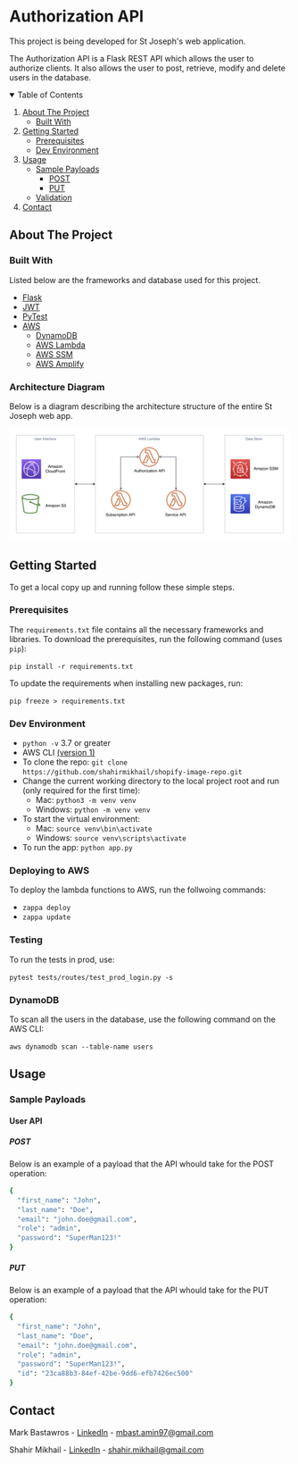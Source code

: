 # Authorization API


This project is being developed for St Joseph's web application.

The Authorization API is a Flask REST API which allows the user to authorize clients. It also allows the user to post, retrieve, modify and delete users in the database.


<!-- TABLE OF CONTENTS -->
<details open="open">
  <summary>Table of Contents</summary>
  <ol>
    <li>
      <a href="#about-the-project">About The Project</a>
      <ul>
        <li><a href="#built-with">Built With</a></li>
      </ul>
    </li>
    <li>
      <a href="#getting-started">Getting Started</a>
      <ul>
        <li><a href="#prerequisites">Prerequisites</a></li>
        <li><a href="#dev-environment">Dev Environment</a></li>
      </ul>
    </li>
     <li>
      <a href="#usage">Usage</a>
      <ul>
        <li>
          <a href="#sample-payloads">Sample Payloads</a>
            <ul>
              <li><a href="#post">POST</a></li>
              <li><a href="#put">PUT</a></li>
            </ul>
        </li>
        <li><a href="#validation">Validation</a></li>
      </ul>
    </li>
    <li><a href="#contact">Contact</a></li>
  </ol>
</details>



<!-- ABOUT THE PROJECT -->
## About The Project

### Built With

Listed below are the frameworks and database used for this project.

* [Flask](https://flask.palletsprojects.com/en/1.1.x/)
* [JWT](https://jwt.io/introduction/)
* [PyTest](https://docs.pytest.org/en/stable/)
* [AWS](https://docs.aws.amazon.com)
  * [DynamoDB](https://docs.aws.amazon.com/amazondynamodb/latest/developerguide/Introduction.html)
  * [AWS Lambda](https://aws.amazon.com/lambda/)
  * [AWS SSM](https://docs.aws.amazon.com/systems-manager/latest/userguide/systems-manager-parameter-store.html)
  * [AWS Amplify](https://aws.amazon.com/amplify/)


### Architecture Diagram

Below is a diagram describing the architecture structure of the entire St Joseph web app.

![alt text](Diagram.png?raw=true)




<!-- GETTING STARTED -->
## Getting Started

To get a local copy up and running follow these simple steps.

### Prerequisites

The `requirements.txt` file contains all the necessary frameworks and libraries. To download the prerequisites, run the following command (uses `pip`):

`pip install -r requirements.txt`
  
To update the requirements when installing new packages, run:

`pip freeze > requirements.txt`
  
### Dev Environment
- `python -v` 3.7 or greater
- AWS CLI [(version 1)](https://docs.aws.amazon.com/cli/latest/userguide/install-macos.html)
- To clone the repo: `git clone https://github.com/shahirmikhail/shopify-image-repo.git`
- Change the current working directory to the local project root and run (only required for the first time):
    - Mac: `python3 -m venv venv`
    - Windows: `python -m venv venv`
- To start the virtual environment:
    - Mac: `source venv\bin\activate`
    - Windows: `source venv\scripts\activate`
- To run the app: `python app.py`


### Deploying to AWS

To deploy the lambda functions to AWS, run the follwoing commands:

- `zappa deploy`
- `zappa update`

### Testing

To run the tests in prod, use:

`pytest tests/routes/test_prod_login.py -s`

### DynamoDB

To scan all the users in the database, use the following command on the AWS CLI:

`aws dynamodb scan --table-name users`


<!-- USAGE EXAMPLES -->
## Usage

### Sample Payloads

#### User API

##### POST

Below is an example of a payload that the API whould take for the POST operation:

```sh
{
  "first_name": "John",
  "last_name": "Doe",
  "email": "john.doe@gmail.com",
  "role": "admin",
  "password": "SuperMan123!"
}
```

##### PUT

Below is an example of a payload that the API whould take for the PUT operation:

```sh
{
  "first_name": "John",
  "last_name": "Doe",
  "email": "john.doe@gmail.com",
  "role": "admin",
  "password": "SuperMan123!",
  "id": "23ca88b3-84ef-42be-9dd6-efb7426ec500"
}
```


<!-- CONTACT -->
## Contact

Mark Bastawros - [LinkedIn](https://www.linkedin.com/in/mark-bastawros-1ba081178) - mbast.amin97@gmail.com

Shahir Mikhail - [LinkedIn](https://linkedin.com/in/shahirmikhail) - shahir.mikhail@gmail.com


